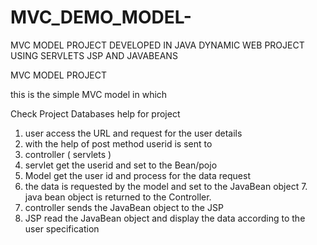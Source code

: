 # MVC_DEMO_MODEL-
MVC MODEL PROJECT DEVELOPED IN JAVA DYNAMIC WEB PROJECT USING SERVLETS JSP AND JAVABEANS

MVC MODEL PROJECT 

this is the simple MVC model in which 

Check Project 
Databases help for project 

1. user access the URL and request for the user details 
 2. with the help of post method userid is sent to 
 3. controller ( servlets ) 
 4. servlet get the userid and set to the Bean/pojo
 5. Model get the user id and process for the data request
 6. the data is requested by the model and set to the 
 JavaBean object 7. java bean object is returned to the Controller.
 8. controller sends the JavaBean object to the JSP
 9. JSP read the JavaBean object and display the 
 data according to the user specification 

